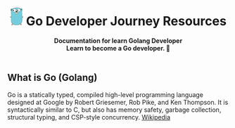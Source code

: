 <div align="center">
  <h1><img src="https://github.com/suryaharahap/GoDeveloper-resources/blob/main/assets/logogolang.png" width="30px"> Go Developer Journey Resources</h1>
  <strong>Documentation for learn Golang Developer</strong><br>
  <strong>Learn to become a Go developer. 🥳 </strong>
</div>
<br>

## What is Go (Golang)

Go is a statically typed, compiled high-level programming language designed at Google by Robert Griesemer, Rob Pike, and Ken Thompson. It is syntactically similar to C, but also has memory safety, garbage collection, structural typing, and CSP-style concurrency. [Wikipedia](https://en.wikipedia.org/wiki/Go_(programming_language))
